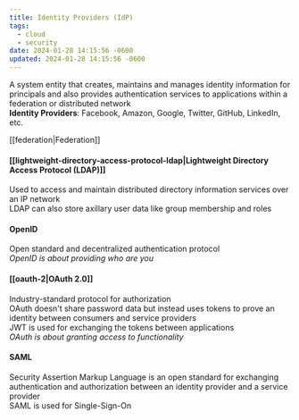 ```yaml
---
title: Identity Providers (IdP)
tags:
  - cloud
  - security
date: 2024-01-28 14:15:56 -0600
updated: 2024-01-28 14:15:56 -0600
---
```


A system entity that creates, maintains and manages identity information for principals and also provides authentication services to applications within a federation or distributed network  
**Identity Providers**: Facebook, Amazon, Google, Twitter, GitHub, LinkedIn, etc.

[[federation|Federation]]

#### [[lightweight-directory-access-protocol-ldap|Lightweight Directory Access Protocol (LDAP)]]
Used to access and maintain distributed directory information services over an IP network  
LDAP can also store axillary user data like group membership and roles  

#### OpenID
Open standard and decentralized authentication protocol  
*OpenID is about providing who are you*

#### [[oauth-2|OAuth 2.0]]
Industry-standard protocol for authorization  
OAuth doesn't share password data but instead uses tokens to prove an identity between consumers and service providers  
JWT is used for exchanging the tokens between applications  
*OAuth is about granting access to functionality*

#### SAML
Security Assertion Markup Language is an open standard for exchanging authentication and authorization between an identity provider and a service provider  
SAML is used for Single-Sign-On
